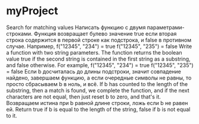 # myProject
Search for matching values
Написать функцию с двумя параметрами-строками. Функция возвращает булево значение true если вторая строка содержится в первой строке как подстрока, и false в противном случае.
Например,
f("12345", "234") = true
f("12345", "235") = false
Write a function with two string parameters. The function returns the boolean value true if the second string is contained in the first string as a substring, and false otherwise.
For example,
f("12345", "234") = true
f("12345", "235") = false
Если b досчиталась до длины подстроки, значит совпадение найдено, завершаем функцию,
а если очередные символы не равны, то просто сбрасываем b в ноль, и всё.
If b has counted to the length of the substring, then a match is found, we complete the function,
and if the next characters are not equal, then just reset b to zero, and that's it.
Возвращаем истина при b равной длине строки, ложь если b не равен ей.
Return true if b is equal to the length of the string, false if b is not equal to it.
